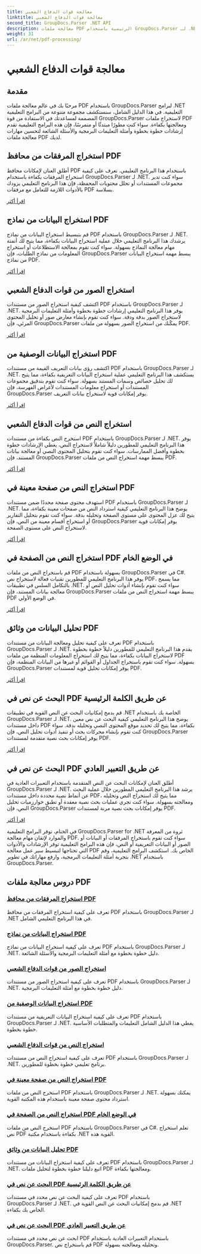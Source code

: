 ```yaml
---
title: معالجة قوات الدفاع الشعبي
linktitle: معالجة قوات الدفاع الشعبي
second_title: GroupDocs.Parser .NET API
description: معالجة ملفات PDF الرئيسية باستخدام GroupDocs.Parser لـ .NET. تعلم كيفية استخراج المرفقات والبيانات والصور والبيانات التعريفية والنص بكفاءة من ملفات PDF.
weight: 31
url: /ar/net/pdf-processing/
---
```


# معالجة قوات الدفاع الشعبي

## مقدمة

مرحبًا بك في عالم معالجة ملفات PDF باستخدام GroupDocs.Parser لبرامج .NET التعليمية. في هذا الدليل الشامل، سنستكشف مجموعة متنوعة من البرامج التعليمية المصممة لمساعدتك في الاستفادة من قوة GroupDocs.Parser لاستخراج ملفات PDF ومعالجتها بكفاءة. سواء كنت مطورًا مبتدئًا أو متمرسًا، فإن هذه البرامج التعليمية تقدم إرشادات خطوة بخطوة وأمثلة التعليمات البرمجية والأسئلة الشائعة لتحسين مهارات معالجة ملفات PDF لديك.

## استخراج المرفقات من محافظ PDF
أطلق العنان لإمكانات محافظ PDF باستخدام هذا البرنامج التعليمي. تعرف على كيفية استخراج المرفقات بكفاءة باستخدام GroupDocs.Parser لـ .NET. سواء كنت تدير مجموعات المستندات أو تحلل محتويات المحفظة، فإن هذا البرنامج التعليمي يزودك بالأدوات اللازمة للتعامل مع مرفقات PDF بسلاسة.

[اقرأ أكثر](./extract-attachments-from-pdf-portfolios/)

## استخراج البيانات من نماذج PDF
قم بتبسيط استخراج البيانات من نماذج PDF باستخدام GroupDocs.Parser لـ .NET. يرشدك هذا البرنامج التعليمي خلال عملية استخراج البيانات بكفاءة، مما يتيح لك أتمتة مهام معالجة النماذج بسهولة. سواء كنت تقوم بمعالجة الاستطلاعات أو استخراج المعلومات من نماذج الطلبات، فإن GroupDocs.Parser يبسط مهمة استخراج البيانات من نماذج PDF.

[اقرأ أكثر](./extract-data-from-pdf-forms/)

## استخراج الصور من قوات الدفاع الشعبي
اكتشف كيفية استخراج الصور من مستندات PDF باستخدام GroupDocs.Parser لـ .NET. يوفر هذا البرنامج التعليمي إرشادات خطوة بخطوة وأمثلة التعليمات البرمجية لاستخراج الصور بدقة ودقة. سواء كنت تقوم بإنشاء معارض صور أو تحليل المحتوى المرئي، فإن GroupDocs.Parser يمكّنك من استخراج الصور بسهولة من ملفات PDF.

[اقرأ أكثر](./extract-images-from-pdf/)

## استخراج البيانات الوصفية من PDF
اكتشف رؤى بيانات التعريف القيمة من مستندات PDF باستخدام GroupDocs.Parser لـ .NET. يستكشف هذا البرنامج التعليمي عملية استخراج البيانات التعريفية بكفاءة، مما يتيح لك تحليل خصائص وسمات المستند بسهولة. سواء كنت تقوم بتدقيق مجموعات المستندات أو استخراج معلومات المستندات لأغراض الفهرسة، فإن GroupDocs.Parser يوفر إمكانات قوية لاستخراج بيانات التعريف.

[اقرأ أكثر](./extract-metadata-from-pdf/)

## استخراج النص من قوات الدفاع الشعبي
استخرج النص بكفاءة من مستندات PDF باستخدام GroupDocs.Parser لـ .NET. يوفر هذا البرنامج التعليمي للمطورين دليلاً شاملاً لاستخراج النص، يغطي الإرشادات خطوة بخطوة وأفضل الممارسات. سواء كنت تقوم بتحليل المحتوى النصي أو معالجة بيانات المستند، فإن GroupDocs.Parser يبسط مهمة استخراج النص من ملفات PDF.

[اقرأ أكثر](./extract-text-from-pdf/)

## استخراج النص من صفحة معينة في PDF
استهدف محتوى صفحة محددًا ضمن مستندات PDF باستخدام GroupDocs.Parser لـ .NET. يوضح هذا البرنامج التعليمي كيفية استرداد النص من صفحات معينة بكفاءة، مما يتيح لك عزل المحتوى على مستوى الصفحة وتحليله بدقة. سواء كنت تقوم بتحليل التقارير أو استخراج أقسام معينة من النص، فإن GroupDocs.Parser يوفر إمكانات قوية لاستخراج النص على مستوى الصفحة.

[اقرأ أكثر](./extract-text-from-specific-page-in-pdf/)

## استخراج النص من الصفحة في PDF في الوضع الخام
قم باستخراج النص من ملفات PDF بسهولة باستخدام GroupDocs.Parser في C#. يوفر هذا البرنامج التعليمي للمطورين تقنيات فعالة لاستخراج نص PDF، مما يسمح بالتكامل السلس في تطبيقات .NET. سواء كنت تقوم بإنشاء أدوات تحليل النص أو معالجة بيانات المستند، فإن GroupDocs.Parser يبسط مهمة استخراج النص من ملفات PDF في الوضع الأولي.

[اقرأ أكثر](./extract-text-from-page-in-pdf-in-raw-mode/)

## تحليل البيانات من وثائق PDF
تعرف على كيفية تحليل ومعالجة البيانات من مستندات PDF باستخدام GroupDocs.Parser لـ .NET. يقدم هذا البرنامج التعليمي للمطورين دليلاً خطوة بخطوة لاستخراج البيانات بكفاءة، مما يتيح لك استخراج المعلومات المنظمة من ملفات PDF بسهولة. سواء كنت تقوم باستخراج الجداول أو القوائم أو غيرها من البيانات المنظمة، فإن GroupDocs.Parser يوفر إمكانات تحليل قوية لمستندات PDF.

[اقرأ أكثر](./parse-data-from-pdf-documents/)

## البحث عن نص في PDF عن طريق الكلمة الرئيسية
قم بدمج إمكانيات البحث عن النص القوية في تطبيقات .NET الخاصة بك باستخدام GroupDocs.Parser لـ .NET. يوضح هذا البرنامج التعليمي كيفية البحث عن نص معين داخل مستندات PDF بكفاءة، مما يتيح لك تحديد موقع المحتوى النصي وتحليله بدقة. سواء كنت تقوم بإنشاء محركات بحث أو تنفيذ أدوات تحليل النص، فإن GroupDocs.Parser يوفر إمكانات بحث نصية متقدمة لمستندات PDF.

[اقرأ أكثر](./search-text-in-pdf-by-keyword/)

## البحث عن نص في PDF عن طريق التعبير العادي
أطلق العنان لإمكانات البحث عن النص المتقدمة باستخدام التعبيرات العادية في GroupDocs.Parser لـ .NET. يرشد هذا البرنامج التعليمي المطورين خلال عملية البحث عن أنماط نصية محددة داخل مستندات PDF، مما يتيح لك استخراج النص وتحليله ومعالجته بسهولة. سواء كنت تجري عمليات بحث نصية معقدة أو تطبق خوارزميات تحليل النص، فإن GroupDocs.Parser يوفر إمكانات بحث نصية مرنة لمستندات PDF.

[اقرأ أكثر](./search-text-in-pdf-by-regular-expression/)

في الختام، توفر البرامج التعليمية GroupDocs.Parser for .NET ثروة من المعرفة والموارد لإتقان مهام معالجة PDF. سواء كنت تقوم باستخراج المرفقات أو البيانات أو الصور أو البيانات التعريفية أو النص، فإن هذه البرامج التعليمية توفر الإرشادات والأدوات التي تحتاجها لتبسيط سير عمل معالجة PDF الخاص بك. استكشف البرامج التعليمية، وقم بتجربة أمثلة التعليمات البرمجية، وارفع مهاراتك في تطوير .NET باستخدام GroupDocs.Parser.
## دروس معالجة ملفات PDF
### [استخراج المرفقات من محافظ PDF](./extract-attachments-from-pdf-portfolios/)
تعرف على كيفية استخراج المرفقات من محافظ PDF باستخدام GroupDocs.Parser لـ .NET في هذا البرنامج التعليمي الشامل.
### [استخراج البيانات من نماذج PDF](./extract-data-from-pdf-forms/)
تعرف على كيفية استخراج البيانات من نماذج PDF باستخدام GroupDocs.Parser لـ .NET. دليل خطوة بخطوة مع أمثلة التعليمات البرمجية والأسئلة الشائعة.
### [استخراج الصور من قوات الدفاع الشعبي](./extract-images-from-pdf/)
تعرف على كيفية استخراج الصور من مستندات PDF باستخدام GroupDocs.Parser لـ .NET. دليل خطوة بخطوة مع أمثلة التعليمات البرمجية.
### [استخراج البيانات الوصفية من PDF](./extract-metadata-from-pdf/)
تعرف على كيفية استخراج البيانات التعريفية من مستندات PDF باستخدام GroupDocs.Parser لـ .NET. يغطي هذا الدليل الشامل التعليمات والمتطلبات الأساسية خطوة بخطوة.
### [استخراج النص من قوات الدفاع الشعبي](./extract-text-from-pdf/)
تعرف على كيفية استخراج النص من مستندات PDF باستخدام GroupDocs.Parser لـ .NET. برنامج تعليمي خطوة بخطوة للمطورين.
### [استخراج النص من صفحة معينة في PDF](./extract-text-from-specific-page-in-pdf/)
استخرج النص من ملفات PDF باستخدام GroupDocs.Parser لـ .NET. يمكنك بسهولة استرداد محتوى صفحة معينة باستخدام هذه المكتبة القوية.
### [استخراج النص من الصفحة في PDF في الوضع الخام](./extract-text-from-page-in-pdf-in-raw-mode/)
استخرج النص من ملفات PDF باستخدام GroupDocs.Parser في C#. تعلم استخراج نص PDF بكفاءة باستخدام مكتبة .NET القوية هذه.
### [تحليل البيانات من وثائق PDF](./parse-data-from-pdf-documents/)
تعرف على كيفية استخراج البيانات من مستندات PDF باستخدام GroupDocs.Parser لـ .NET. اتبع دليلنا خطوة بخطوة لتحليل ملفات PDF ومعالجتها بكفاءة.
### [البحث عن نص في PDF عن طريق الكلمة الرئيسية](./search-text-in-pdf-by-keyword/)
تعرف على كيفية البحث عن نص محدد في مستندات PDF باستخدام GroupDocs.Parser لـ .NET. قم بدمج إمكانيات البحث عن النص القوية في .NET الخاص بك بكفاءة.
### [البحث عن نص في PDF عن طريق التعبير العادي](./search-text-in-pdf-by-regular-expression/)
ابحث عن نص محدد في مستندات PDF باستخدام التعبيرات العادية باستخدام GroupDocs.Parser. قم باستخراج نص PDF وتحليله ومعالجته بسهولة.